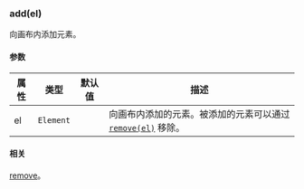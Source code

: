 ---
---

### add(el)

向画布内添加元素。

#### 参数

|属性|类型|默认值|描述|
|---|---|---|---|
| el | `Element` | | 向画布内添加的元素。被添加的元素可以通过 [`remove(el)`](#removeel) 移除。 |

#### 相关

[remove](#removeel)。

